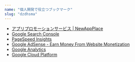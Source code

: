 ```yaml
---
name: "個人開発で役立つブックマーク"
slug: "dzdhsma"
---
```


- [アプリプロモーションサービス | NewAppPlace
](https://www.newappplace.com/)
- [Google Search Console](https://search.google.com/search-console)
- [PageSpeed Insights](https://developers.google.com/speed/pagespeed/insights/)
- [Google AdSense - Earn Money From Website Monetization](https://www.google.com/adsense/)
- [Google Analytics](https://analytics.google.com)
- [Google Cloud Platform](https://console.cloud.google.com/home/)


